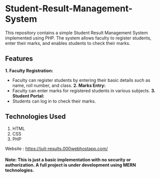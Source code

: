 # Student-Result-Management-System
This repository contains a simple Student Result Management System implemented using PHP. The system allows faculty to register students, enter their marks, and enables students to check their marks.

## Features
**1. Faculty Registration:**
- Faculty can register students by entering their basic details such as name, roll number, and class.
**2. Marks Entry:**
- Faculty can enter marks for registered students in various subjects.
**3. Student Portal:**
- Students can log in to check their marks.

 ## Technologies Used
  1. HTML
  2. CSS
  3. PHP

Website : https://juit-results.000webhostapp.com/
 
#### Note: This is just a basic implementation with no security or authorization. A full project is under development using MERN technologies.
